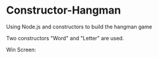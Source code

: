 # Constructor-Hangman

Using Node.js and constructors to build the hangman game

Two constructors "Word" and "Letter" are used.

Win Screen:

